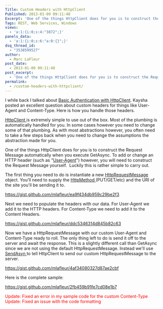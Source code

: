 ```yaml
---
Title: Custom Headers with HttpClient
Published: 2013-01-09 09:11:48
Excerpt: 'One of the things HttpClient does for you is to construct the Request Message automatically when you execute GetAsync. To add or change an HTTP header (such as "User-Agent") however, you will need to construct the Request Message yourself.  Luckily this is rather simple to carry out.'
Tags: REST, Web Services, Windows
views:
  - 'a:1:{i:0;s:4:"3872";}'
panels_data:
  - 'a:1:{i:0;s:6:"a:0:{}";}'
dsq_thread_id:
  - "3538599527"
author:
  - Marc LaFleur
post_date:
  - 2013-01-09 09:11:48
post_excerpt:
  - 'One of the things HttpClient does for you is to construct the Request Message automatically when you execute GetAsync. To add or change an HTTP header (such as "User-Agent") however, you will need to construct the Request Message yourself.  Luckily this is rather simple to carry out.'
permalink:
  - /custom-headers-with-httpclient/
---
```

I while back I talked about <a title="Basic HTTP Authentication in WinRT" href="http://massivescale.azurewebsites.net/basic-http-authentication-in-winrt/" target="_blank">Basic Authentication with HttpClient</a>. Kaysha posted an excellent question about custom headers for things like User-Agent and Content-Type. Here is how you handle those headers.

<a href="http://msdn.microsoft.com/query/dev11.query?appId=Dev11IDEF1&amp;l=EN-US&amp;k=k(System.Net.Http.HttpClient);k(TargetFrameworkMoniker-.NETCore,Version%3Dv4.5);k(DevLang-csharp)&amp;rd=true" target="_blank">HttpClient </a>is extremely simple to use out of the box. Most of the plumbing is automatically handled for you. In some cases however you need to change some of that plumbing. As with most abstractions however, you often need to take a few steps back when you need to change the assumptions the abstraction made for you.

One of the things HttpClient does for you is to construct the Request Message automatically when you execute GetAsync. To add or change an HTTP header (such as "<a href="http://en.wikipedia.org/wiki/User_agent" target="_blank">User-Agent</a>") however, you will need to construct the Request Message yourself.  Luckily this is rather simple to carry out.

The first thing you need to do is instantiate a new <a href="http://msdn.microsoft.com/query/dev11.query?appId=Dev11IDEF1&amp;l=EN-US&amp;k=k(System.Net.Http.HttpRequestMessage);k(HttpRequestMessage);k(TargetFrameworkMoniker-.NETCore,Version%3Dv4.5);k(DevLang-csharp)&amp;rd=true" target="_blank">HttpRequestMessage </a>object. You'll need to supply the <a href="http://msdn.microsoft.com/query/dev11.query?appId=Dev11IDEF1&amp;l=EN-US&amp;k=k(System.Net.Http.HttpMethod);k(TargetFrameworkMoniker-.NETCore,Version%3Dv4.5);k(DevLang-csharp)&amp;rd=true" target="_blank">HttpMethod </a>(PUT/GET/etc) and the URI of the site you'll be sending it to.

https://gist.github.com/mlafleur/ea9f434db959c29be2f3

Next we need to populate the headers with our data. For User-Agent we add it to the HTTP headers. For Content-Type we need to add it to the Content Headers.

https://gist.github.com/mlafleur/ddc5346314d845b82c63

Now we have a HttpRequestMessage with our custom User-Agent and Content-Type ready to roll. The only thing left to do is send it off to the server and await the response. This is a slightly different call than GetAsync since we are not using the default HttpRequestMessage. Instead we'll use <a href="http://msdn.microsoft.com/query/dev11.query?appId=Dev11IDEF1&amp;l=EN-US&amp;k=k(System.Net.Http.HttpClient.SendAsync);k(TargetFrameworkMoniker-.NETCore,Version%3Dv4.5);k(DevLang-csharp)&amp;rd=true" target="_blank">SendAsyn </a>to tell HttpClient to send our custom HttpRequestMessage to the server.

https://gist.github.com/mlafleur/4af34080327d87ae2cbf

Here is the complete sample:

https://gist.github.com/mlafleur/2fb459b91fe7cd08e1b7

<span style="color: #ff0000;">Update: Fixed an error in my sample code for the custom Content-Type</span>
<span style="color: #ff0000;">Update: Fixed an issue with the code formatting</span>